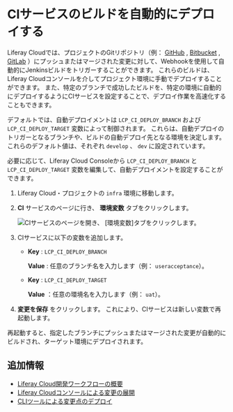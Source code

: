 # CIサービスのビルドを自動的にデプロイする

Liferay Cloudでは、プロジェクトのGitリポジトリ（例： [GitHub](../getting-started/configuring-your-github-repository.md#integrating-with-the-jenkins-service) , [Bitbucket](../getting-started/configuring-your-bitbucket-repository.md#connecting-bitbucket-to-your-jenkins-service) , [GitLab](../getting-started/configuring-your-gitlab-repository.md#connecting-gitlab-to-your-jenkins-service) ）にプッシュまたはマージされた変更に対して、Webhookを使用して自動的にJenkinsビルドをトリガーすることができます。 これらのビルドは、Liferay Cloudコンソールを介してプロジェクト環境に手動でデプロイすることができます。 また、特定のブランチで成功したビルドを、特定の環境に自動的にデプロイするようにCIサービスを設定することで、デプロイ作業を高速化することもできます。

デフォルトでは、自動デプロイメントは `LCP_CI_DEPLOY_BRANCH` および `LCP_CI_DEPLOY_TARGET` 変数によって制御されます。 これらは、自動デプロイのトリガーとなるブランチや、ビルドの自動デプロイ先となる環境を決定します。 これらのデフォルト値は、それぞれ `develop` 、 `dev` に設定されています。

必要に応じて、Liferay Cloud Consoleから `LCP_CI_DEPLOY_BRANCH` と `LCP_CI_DEPLOY_TARGET` 変数を編集して、自動デプロイメントを設定することができます。

1. Liferay Cloud・プロジェクトの `infra` 環境に移動します。

1. **CI** サービスのページに行き、 **環境変数** タブをクリックします。

   ![CIサービスのページを開き、 [環境変数]タブをクリックします。](./automatically-deploying-ci-service-builds/images/01.png)

1. CIサービスに以下の変数を追加します。

   * **Key** : `LCP_CI_DEPLOY_BRANCH`

      **Value** : 任意のブランチ名を入力します（例： `useracceptance`）。

   * **Key** : `LCP_CI_DEPLOY_TARGET`

      **Value** ：任意の環境名を入力します（例： `uat`）。

1. **変更を保存** をクリックします。 これにより、CIサービスは新しい変数で再起動します。

再起動すると、指定したブランチにプッシュまたはマージされた変更が自動的にビルドされ、ターゲット環境にデプロイされます。

<a name="additional-information" />

## 追加情報

* [Liferay Cloud開発ワークフローの概要](./overview-of-the-dxp-cloud-deployment-workflow.md)
* [Liferay Cloudコンソールによる変更の展開](./deploying-changes-via-the-dxp-cloud-console.md)
* [CLIツールによる変更点のデプロイ](./deploying-changes-via-the-cli-tool.md)
